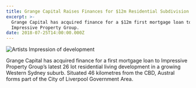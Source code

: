 ```yaml
---
title: Grange Capital Raises Finances for $12m Residential Subdivision in Austral
excerpt: >-
  Grange Capital has acquired finance for a $12m first mortgage loan to
  Impressive Property Group.
date: 2018-07-25T14:00:00.000Z
---
```

![Artists Impression of development](/uploads/austral.jpg)

Grange Capital has acquired finance for a first mortgage loan to Impressive Property Group’s latest 26 lot residential living development in a growing Western Sydney suburb. Situated 46 kilometres from the CBD, Austral forms part of the City of Liverpool Government Area.
